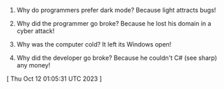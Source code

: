  
1. Why do programmers prefer dark mode? 
Because light attracts bugs!

2. Why did the programmer go broke?
Because he lost his domain in a cyber attack!

3. Why was the computer cold?
It left its Windows open!

4. Why did the developer go broke?
Because he couldn't C# (see sharp) any money!
 
[ 
Thu Oct 12 01:05:31 UTC 2023
 ]
